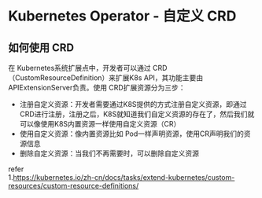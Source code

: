 # Kubernetes Operator - 自定义 CRD  

## 如何使用 CRD 
在 Kubernetes系统扩展点中，开发者可以通过 CRD（CustomResourceDefinition）来扩展K8s API，其功能主要由 APIExtensionServer负责。使用 CRD扩展资源分为三步： 
* 注册自定义资源：开发者需要通过K8S提供的方式注册自定义资源，即通过CRD进行注册，注册之后，K8S就知道我们自定义资源的存在了，然后我们就可以像使用K8S内置资源一样使用自定义资源（CR）    
* 使用自定义资源：像内置资源比如 Pod一样声明资源，使用CR声明我们的资源信息  
* 删除自定义资源：当我们不再需要时，可以删除自定义资源 



refer   
1.https://kubernetes.io/zh-cn/docs/tasks/extend-kubernetes/custom-resources/custom-resource-definitions/        